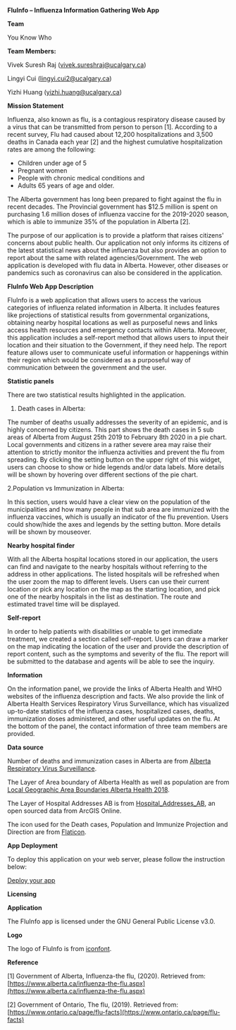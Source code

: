 **FluInfo – Influenza Information Gathering Web App**

**Team**

You Know Who

**Team Members:**

Vivek Suresh Raj (vivek.sureshraj@ucalgary.ca)

Lingyi Cui (lingyi.cui2@ucalgary.ca)

Yizhi Huang (yizhi.huang@ucalgary.ca)

**Mission Statement**

Influenza, also known as flu, is a contagious respiratory disease caused by a virus that can be transmitted from person to person [1].  According to a recent survey, Flu had caused about 12,200 hospitalizations and 3,500 deaths in Canada each year [2] and the highest cumulative hospitalization rates are among the following:

- Children under age of 5
- Pregnant women
- People with chronic medical conditions and
- Adults 65 years of age and older.

The Alberta government has long been prepared to fight against the flu in recent decades. The Provincial government has $12.5 million is spent on purchasing 1.6 million doses of influenza vaccine for the 2019-2020 season, which is able to immunize 35% of the population in Alberta [2].

The purpose of our application is to provide a platform that raises citizens&#39; concerns about public health. Our application not only informs its citizens of the latest statistical news about the influenza but also provides an option to report about the same with related agencies/Government. The web application is developed with flu data in Alberta. However, other diseases or pandemics such as coronavirus can also be considered in the application.

**FluInfo Web App Description**

FluInfo is a web application that allows users to access the various categories of influenza related information in Alberta. It includes features like projections of statistical results from governmental organizations, obtaining nearby hospital locations as well as purposeful news and links access health resources and emergency contacts within Alberta. Moreover, this application includes a self-report method that allows users to input their location and their situation to the Government, if they need help. The report feature allows user to communicate useful information or happenings within their region which would be considered as a purposeful way of communication between the government and the user.

**Statistic panels**

There are two statistical results highlighted in the application.

1. Death cases in Alberta:

The number of deaths usually addresses the severity of an epidemic, and is highly concerned by citizens. This part shows the death cases in 5 sub areas of Alberta from August 25th 2019 to February 8th 2020 in a pie chart. Local governments and citizens in a rather severe area may raise their attention to strictly monitor the influenza activities and prevent the flu from spreading. By clicking the setting button on the upper right of this widget, users can choose to show or hide legends and/or data labels. More details will be shown by hovering over different sections of the pie chart.

2.Population vs Immunization in Alberta:

In this section, users would have a clear view on the population of the municipalities and how many people in that sub area are immunized with the influenza vaccines, which is usually an indicator of the flu prevention. Users could show/hide the axes and legends by the setting button. More details will be shown by mouseover.

**Nearby hospital finder**

With all the Alberta hospital locations stored in our application, the users can find and navigate to the nearby hospitals without referring to the address in other applications. The listed hospitals will be refreshed when the user zoom the map to different levels. Users can use their current location or pick any location on the map as the starting location, and pick one of the nearby hospitals in the list as destination. The route and estimated travel time will be displayed.

**Self-report**

In order to help patients with disabilities or unable to get immediate treatment, we created a section called self-report. Users can draw a marker on the map indicating the location of the user and provide the description of report content, such as the symptoms and severity of the flu. The report will be submitted to the database and agents will be able to see the inquiry.

**Information**

On the information panel, we provide the links of Alberta Health and WHO websites of the influenza description and facts. We also provide the link of Alberta Health Services Respiratory Virus Surveillance, which has visualized up-to-date statistics of the influenza cases, hospitalized cases, deaths, immunization doses administered, and other useful updates on the flu. At the bottom of the panel, the contact information of three team members are provided.

**Data source**

Number of deaths and  immunization cases in Alberta are from [Alberta Respiratory Virus Surveillance](https://public.tableau.com/profile/surveillance.reporting.ahs#!/vizhome/AlbertaHealthServicesRespiratoryVirusSurveillance/Summary).

The Layer of Area boundary of Alberta Health as well as population are from [Local Geographic Area Boundaries Alberta Health 2018](https://open.alberta.ca/dataset/a4117ba9-6d05-49c0-a455-70a6ddfc5c26/resource/9f314213-451f-4ba1-af73-3a1542554bbf).

The Layer of Hospital Addresses AB is from [Hospital\_Addresses\_AB](https://services.arcgis.com/KszueUNTnudXJlVw/arcgis/rest/services/Hospital_Addresses_AB/FeatureServer), an open sourced data from ArcGIS Online.

The icon used for the Death cases, Population and Immunize Projection and Direction are from [Flaticon](https://www.flaticon.com/).

**App Deployment**

To deploy this application on your web server, please follow the instruction below:

[Deploy your app](https://developers.arcgis.com/web-appbuilder/guide/xt-deploy-app.htm)

**Licensing**

**Application**

The FluInfo app is licensed under the GNU General Public License v3.0.

**Logo**

The logo of FluInfo is from [iconfont](https://www.iconfont.cn/).

**Reference**

[1] Government of Alberta, Influenza-the flu, (2020). Retrieved from: [https://www.alberta.ca/influenza-the-flu.aspx](https://www.alberta.ca/influenza-the-flu.aspx)

[2] Government of Ontario, The flu, (2019). Retrieved from: [https://www.ontario.ca/page/flu-facts](https://www.ontario.ca/page/flu-facts)
